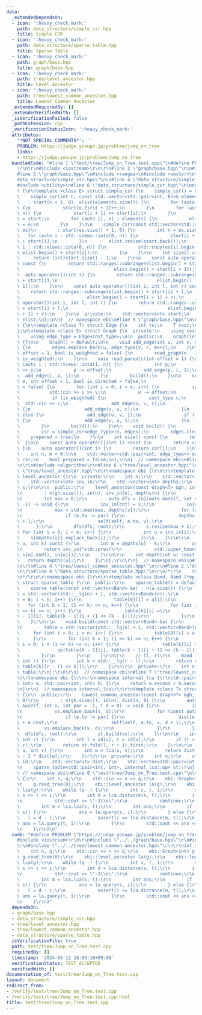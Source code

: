 ```yaml
---
data:
  _extendedDependsOn:
  - icon: ':heavy_check_mark:'
    path: data_structure/simple_csr.hpp
    title: Simple CSR
  - icon: ':heavy_check_mark:'
    path: data_structure/sparse_table.hpp
    title: Sparse Table
  - icon: ':heavy_check_mark:'
    path: graph/base.hpp
    title: graph/base.hpp
  - icon: ':heavy_check_mark:'
    path: tree/level_ancestor.hpp
    title: Level Ancestor
  - icon: ':heavy_check_mark:'
    path: tree/lowest_common_ancestor.hpp
    title: Lowest Common Ancestor
  _extendedRequiredBy: []
  _extendedVerifiedWith: []
  _isVerificationFailed: false
  _pathExtension: cpp
  _verificationStatusIcon: ':heavy_check_mark:'
  attributes:
    '*NOT_SPECIAL_COMMENTS*': ''
    PROBLEM: https://judge.yosupo.jp/problem/jump_on_tree
    links:
    - https://judge.yosupo.jp/problem/jump_on_tree
  bundledCode: "#line 1 \"test/tree/Jump_on_Tree.test.cpp\"\n#define PROBLEM \"https://judge.yosupo.jp/problem/jump_on_tree\"\
    \r\n\r\n#include <iostream>\r\n\r\n#line 2 \"graph/base.hpp\"\n\n#include <cassert>\n\
    #line 5 \"graph/base.hpp\"\n#include <ranges>\n#include <vector>\n\n#line 2 \"\
    data_structure/simple_csr.hpp\"\n\n#line 4 \"data_structure/simple_csr.hpp\"\n\
    #include <utility>\n#line 6 \"data_structure/simple_csr.hpp\"\n\nnamespace ebi\
    \ {\n\ntemplate <class E> struct simple_csr {\n    simple_csr() = default;\n\n\
    \    simple_csr(int n, const std::vector<std::pair<int, E>>& elements)\n     \
    \   : start(n + 1, 0), elist(elements.size()) {\n        for (auto e : elements)\
    \ {\n            start[e.first + 1]++;\n        }\n        for (auto i : std::views::iota(0,\
    \ n)) {\n            start[i + 1] += start[i];\n        }\n        auto counter\
    \ = start;\n        for (auto [i, e] : elements) {\n            elist[counter[i]++]\
    \ = e;\n        }\n    }\n\n    simple_csr(const std::vector<std::vector<E>>&\
    \ es)\n        : start(es.size() + 1, 0) {\n        int n = es.size();\n     \
    \   for (auto i : std::views::iota(0, n)) {\n            start[i + 1] = (int)es[i].size()\
    \ + start[i];\n        }\n        elist.resize(start.back());\n        for (auto\
    \ i : std::views::iota(0, n)) {\n            std::copy(es[i].begin(), es[i].end(),\
    \ elist.begin() + start[i]);\n        }\n    }\n\n    int size() const {\n   \
    \     return (int)start.size() - 1;\n    }\n\n    const auto operator[](int i)\
    \ const {\n        return std::ranges::subrange(elist.begin() + start[i],\n  \
    \                                   elist.begin() + start[i + 1]);\n    }\n  \
    \  auto operator[](int i) {\n        return std::ranges::subrange(elist.begin()\
    \ + start[i],\n                                     elist.begin() + start[i +\
    \ 1]);\n    }\n\n    const auto operator()(int i, int l, int r) const {\n    \
    \    return std::ranges::subrange(elist.begin() + start[i] + l,\n            \
    \                         elist.begin() + start[i + 1] + r);\n    }\n    auto\
    \ operator()(int i, int l, int r) {\n        return std::ranges::subrange(elist.begin()\
    \ + start[i] + l,\n                                     elist.begin() + start[i\
    \ + 1] + r);\n    }\n\n  private:\n    std::vector<int> start;\n    std::vector<E>\
    \ elist;\n};\n\n}  // namespace ebi\n#line 9 \"graph/base.hpp\"\n\nnamespace ebi\
    \ {\n\ntemplate <class T> struct Edge {\n    int to;\n    T cost;\n    int id;\n\
    };\n\ntemplate <class E> struct Graph {\n  private:\n    using cost_type = E;\n\
    \    using edge_type = Edge<cost_type>;\n\n  public:\n    Graph(int n_) : n(n_)\
    \ {}\n\n    Graph() = default;\n\n    void add_edge(int u, int v, cost_type c)\
    \ {\n        edges.emplace_back(u, edge_type{v, c, m++});\n    }\n\n    void read_tree(int\
    \ offset = 1, bool is_weighted = false) {\n        read_graph(n - 1, offset, false,\
    \ is_weighted);\n    }\n\n    void read_parents(int offset = 1) {\n        for\
    \ (auto i : std::views::iota(1, n)) {\n            int p;\n            std::cin\
    \ >> p;\n            p -= offset;\n            add_edge(p, i, 1);\n          \
    \  add_edge(i, p, 1);\n        }\n        build();\n    }\n\n    void read_graph(int\
    \ e, int offset = 1, bool is_directed = false,\n                    bool is_weighted\
    \ = false) {\n        for (int i = 0; i < e; i++) {\n            int u, v;\n \
    \           std::cin >> u >> v;\n            u -= offset;\n            v -= offset;\n\
    \            if (is_weighted) {\n                cost_type c;\n              \
    \  std::cin >> c;\n                add_edge(u, v, c);\n                if (!is_directed)\
    \ {\n                    add_edge(v, u, c);\n                }\n            }\
    \ else {\n                add_edge(u, v, 1);\n                if (!is_directed)\
    \ {\n                    add_edge(v, u, 1);\n                }\n            }\n\
    \        }\n        build();\n    }\n\n    void build() {\n        assert(!prepared);\n\
    \        csr = simple_csr<edge_type>(n, edges);\n        edges.clear();\n    \
    \    prepared = true;\n    }\n\n    int size() const {\n        return n;\n  \
    \  }\n\n    const auto operator[](int i) const {\n        return csr[i];\n   \
    \ }\n    auto operator[](int i) {\n        return csr[i];\n    }\n\n  private:\n\
    \    int n, m = 0;\n\n    std::vector<std::pair<int, edge_type>> edges;\n    simple_csr<edge_type>\
    \ csr;\n    bool prepared = false;\n};\n\n}  // namespace ebi\n#line 2 \"tree/level_ancestor.hpp\"\
    \n\r\n#include <algorithm>\r\n#line 6 \"tree/level_ancestor.hpp\"\n\r\n#line 8\
    \ \"tree/level_ancestor.hpp\"\n\r\nnamespace ebi {\r\n\r\ntemplate <class T> struct\
    \ level_ancestor {\r\n  private:\r\n    int n;\r\n    std::vector<int> in;\r\n\
    \    std::vector<int> inv_in;\r\n    std::vector<int> depths;\r\n    std::vector<std::vector<int>>\
    \ s;\r\n\r\n  public:\r\n    level_ancestor(const Graph<T> &gh, int root = 0)\r\
    \n        : n(gh.size()), in(n), inv_in(n), depths(n) {\r\n        int cnt = 0;\r\
    \n        int max = 0;\r\n        auto dfs = [&](auto &&self, int v, int par =\
    \ -1) -> void {\r\n            inv_in[cnt] = v;\r\n            in[v] = cnt++;\r\
    \n            max = std::max(max, depths[v]);\r\n            for (auto e : gh[v])\r\
    \n                if (e.to != par) {\r\n                    depths[e.to] = depths[v]\
    \ + 1;\r\n                    self(self, e.to, v);\r\n                }\r\n  \
    \      };\r\n        dfs(dfs, root);\r\n        s.resize(max + 1);\r\n       \
    \ for (int i = 0; i < n; i++) {\r\n            int u = inv_in[i];\r\n        \
    \    s[depths[u]].emplace_back(i);\r\n        }\r\n    }\r\n\r\n    int query(int\
    \ u, int k) const {\r\n        int m = depths[u] - k;\r\n        assert(m >= 0);\r\
    \n        return inv_in[*std::prev(\r\n            std::upper_bound(s[m].begin(),\
    \ s[m].end(), in[u]))];\r\n    }\r\n\r\n    int depth(int u) const {\r\n     \
    \   return depths[u];\r\n    }\r\n};\r\n\r\n}  // namespace ebi\n#line 2 \"tree/lowest_common_ancestor.hpp\"\
    \n\r\n#line 4 \"tree/lowest_common_ancestor.hpp\"\n\r\n#line 2 \"data_structure/sparse_table.hpp\"\
    \n\r\n#line 4 \"data_structure/sparse_table.hpp\"\n\r\n/*\r\n    reference: https://scrapbox.io/data-structures/Sparse_Table\r\
    \n*/\r\n\r\nnamespace ebi {\r\n\r\ntemplate <class Band, Band (*op)(Band, Band)>\
    \ struct sparse_table {\r\n  public:\r\n    sparse_table() = default;\r\n\r\n\
    \    sparse_table(const std::vector<Band> &a) : n(a.size()) {\r\n        table\
    \ = std::vector(std::__lg(n) + 1, std::vector<Band>(n));\r\n        for (int i\
    \ = 0; i < n; i++) {\r\n            table[0][i] = a[i];\r\n        }\r\n     \
    \   for (int k = 1; (1 << k) <= n; k++) {\r\n            for (int i = 0; i + (1\
    \ << k) <= n; i++) {\r\n                table[k][i] =\r\n                    op(table[k\
    \ - 1][i], table[k - 1][i + (1 << (k - 1))]);\r\n            }\r\n        }\r\n\
    \    }\r\n\r\n    void build(const std::vector<Band> &a) {\r\n        n = (int)a.size();\r\
    \n        table = std::vector(std::__lg(n) + 1, std::vector<Band>(n));\r\n   \
    \     for (int i = 0; i < n; i++) {\r\n            table[0][i] = a[i];\r\n   \
    \     }\r\n        for (int k = 1; (1 << k) <= n; k++) {\r\n            for (int\
    \ i = 0; i + (1 << k) <= n; i++) {\r\n                table[k][i] =\r\n      \
    \              op(table[k - 1][i], table[k - 1][i + (1 << (k - 1))]);\r\n    \
    \        }\r\n        }\r\n    }\r\n\r\n    // [l, r)\r\n    Band fold(int l,\
    \ int r) {\r\n        int k = std::__lg(r - l);\r\n        return op(table[k][l],\
    \ table[k][r - (1 << k)]);\r\n    }\r\n\r\n  private:\r\n    int n;\r\n    std::vector<std::vector<Band>>\
    \ table;\r\n};\r\n\r\n}  // namespace ebi\n#line 7 \"tree/lowest_common_ancestor.hpp\"\
    \n\r\nnamespace ebi {\r\n\r\nnamespace internal_lca {\r\nstd::pair<int, int> op(std::pair<int,\
    \ int> a, std::pair<int, int> b) {\r\n    return a.second < b.second ? a : b;\r\
    \n}\r\n}  // namespace internal_lca\r\n\r\ntemplate <class T> struct lowest_common_ancestor\
    \ {\r\n  public:\r\n    lowest_common_ancestor(const Graph<T> &gh, int root =\
    \ 0)\r\n        : n(gh.size()), id(n), dist(n, 0) {\r\n        auto dfs = [&](auto\
    \ &&self, int v, int par = -1, T d = 0) -> void {\r\n            id[v] = int(vs.size());\r\
    \n            vs.emplace_back(v, d);\r\n            for (const auto &e : gh[v])\r\
    \n                if (e.to != par) {\r\n                    dist[e.to] = dist[v]\
    \ + e.cost;\r\n                    self(self, e.to, v, d + 1);\r\n           \
    \         vs.emplace_back(v, d);\r\n                }\r\n        };\r\n      \
    \  dfs(dfs, root);\r\n        st.build(vs);\r\n    }\r\n\r\n    int lca(int u,\
    \ int v) {\r\n        int l = id[u], r = id[v];\r\n        if (r < l) std::swap(l,\
    \ r);\r\n        return st.fold(l, r + 1).first;\r\n    }\r\n\r\n    T distance(int\
    \ u, int v) {\r\n        int w = lca(u, v);\r\n        return dist[u] + dist[v]\
    \ - 2 * dist[w];\r\n    }\r\n\r\n  private:\r\n    int n;\r\n    std::vector<int>\
    \ id;\r\n    std::vector<T> dist;\r\n    std::vector<std::pair<int, int>> vs;\r\
    \n    sparse_table<std::pair<int, int>, internal_lca::op> st;\r\n};\r\n\r\n} \
    \ // namespace ebi\n#line 8 \"test/tree/Jump_on_Tree.test.cpp\"\n\r\nint main()\
    \ {\r\n    int n, q;\r\n    std::cin >> n >> q;\r\n    ebi::Graph<int> g(n);\r\
    \n    g.read_tree(0);\r\n    ebi::level_ancestor la(g);\r\n    ebi::lowest_common_ancestor\
    \ lca(g);\r\n    while (q--) {\r\n        int s, t, i;\r\n        std::cin >>\
    \ s >> t >> i;\r\n        int d = lca.distance(s, t);\r\n        if (i > d) {\r\
    \n            std::cout << \"-1\\n\";\r\n            continue;\r\n        }\r\n\
    \        int m = lca.lca(s, t);\r\n        int ans;\r\n        if (i <= lca.distance(m,\
    \ s)) {\r\n            ans = la.query(s, i);\r\n        } else {\r\n         \
    \   i = d - i;\r\n            assert(i <= lca.distance(m, t));\r\n           \
    \ ans = la.query(t, i);\r\n        }\r\n        std::cout << ans << std::endl;\r\
    \n    }\r\n}\n"
  code: "#define PROBLEM \"https://judge.yosupo.jp/problem/jump_on_tree\"\r\n\r\n\
    #include <iostream>\r\n\r\n#include \"../../graph/base.hpp\"\r\n#include \"../../tree/level_ancestor.hpp\"\
    \r\n#include \"../../tree/lowest_common_ancestor.hpp\"\r\n\r\nint main() {\r\n\
    \    int n, q;\r\n    std::cin >> n >> q;\r\n    ebi::Graph<int> g(n);\r\n   \
    \ g.read_tree(0);\r\n    ebi::level_ancestor la(g);\r\n    ebi::lowest_common_ancestor\
    \ lca(g);\r\n    while (q--) {\r\n        int s, t, i;\r\n        std::cin >>\
    \ s >> t >> i;\r\n        int d = lca.distance(s, t);\r\n        if (i > d) {\r\
    \n            std::cout << \"-1\\n\";\r\n            continue;\r\n        }\r\n\
    \        int m = lca.lca(s, t);\r\n        int ans;\r\n        if (i <= lca.distance(m,\
    \ s)) {\r\n            ans = la.query(s, i);\r\n        } else {\r\n         \
    \   i = d - i;\r\n            assert(i <= lca.distance(m, t));\r\n           \
    \ ans = la.query(t, i);\r\n        }\r\n        std::cout << ans << std::endl;\r\
    \n    }\r\n}"
  dependsOn:
  - graph/base.hpp
  - data_structure/simple_csr.hpp
  - tree/level_ancestor.hpp
  - tree/lowest_common_ancestor.hpp
  - data_structure/sparse_table.hpp
  isVerificationFile: true
  path: test/tree/Jump_on_Tree.test.cpp
  requiredBy: []
  timestamp: '2024-03-12 18:09:18+09:00'
  verificationStatus: TEST_ACCEPTED
  verifiedWith: []
documentation_of: test/tree/Jump_on_Tree.test.cpp
layout: document
redirect_from:
- /verify/test/tree/Jump_on_Tree.test.cpp
- /verify/test/tree/Jump_on_Tree.test.cpp.html
title: test/tree/Jump_on_Tree.test.cpp
---
```

